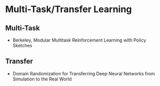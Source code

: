 # Multi-Task/Transfer Learning

## Multi-Task
- Berkeley, Modular Multitask Reinforcement Learning with Policy Sketches

## Transfer
- Domain Randomization for Transferring Deep Neural Networks from Simulation to the Real World
